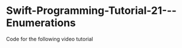 Swift-Programming-Tutorial-21---Enumerations
============================================

Code for the following video tutorial 
